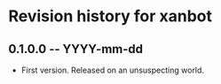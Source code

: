 # Revision history for xanbot

## 0.1.0.0 -- YYYY-mm-dd

* First version. Released on an unsuspecting world.

